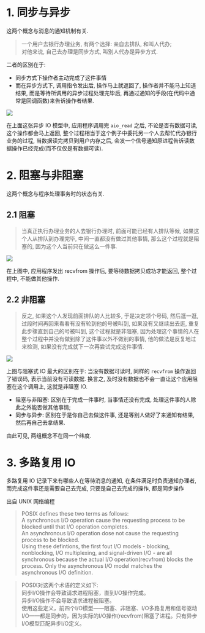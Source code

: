 # 1. 同步与异步
这两个概念与消息的通知机制有关.

> 一个用户去银行办理业务, 有两个选择: 亲自去排队, 和叫人代办;  
对他来说, 自己去办理是同步方式, 叫别人代办是异步方式.

二者的区别在于:
- 同步方式下操作者主动完成了这件事情
- 而在异步方式下, 调用指令发出后, 操作马上就返回了, 操作者并不能马上知道结果, 而是等待所调用的异步过程处理完毕后, 再通过通知的手段(在代码中通常是回调函数)来告诉操作者结果.


![](http://oetw0yrii.bkt.clouddn.com/18-9-7/28907986.jpg)

在上面这张异步 IO 模型中, 应用程序调用完 `aio_read` 之后, 不论是否有数据可读, 这个操作都会马上返回, 整个过程相当于这个例子中委托另一个人去帮忙代办银行业务的过程, 当数据读完拷贝到用户内存之后, 会发一个信号通知原进程告诉读数据操作已经完成(而不仅仅是有数据可读).

# 2. 阻塞与非阻塞
这两个概念与程序处理事务时的状态有关.

## 2.1 阻塞

> 当真正执行办理业务的人去银行办理时, 前面可能已经有人排队等候, 如果这个人从排队到办理完毕, 中间一直都没有做过其他事情, 那么这个过程就是阻塞的, 因为这个人当前只在做这么一件事.

![](http://oetw0yrii.bkt.clouddn.com/18-9-7/29478316.jpg)

在上图中, 应用程序发出 recvfrom 操作后, 要等待数据拷贝成功才能返回, 整个过程中, 不能做其他操作.

## 2.2 非阻塞

> 反之, 如果这个人发现前面排队的人比较多, 于是决定领个号码, 然后逛一逛, 过段时间再回来看看有没有轮到他的号被叫到, 如果没有又继续出去逛, 重复此步骤直到自己的号被叫到, 这个过程就是非阻塞, 因为处理这个事情的人在整个过程中并没有做到除了这件事以外不做别的事情, 他的做法是反复地过来检测, 如果没有完成就下一次再尝试完成这件事情.

![](http://oetw0yrii.bkt.clouddn.com/18-9-7/6757863.jpg)

上图与阻塞式 IO 最大的区别在于: 当没有数据可读时, 同样的 `recvfrom` 操作返回了错误码, 表示当前没有可读数据. 换言之, 及时没有数据也不会一直让这个应用阻塞在这个调用上, 这就是非阻塞 IO.

- 阻塞与非阻塞: 区别在于完成一件事时, 当事情还没有完成, 处理这件事的人除此之外能否做其他事情;
- 同步与异步: 区别在于是你自己去做这件事, 还是等别人做好了来通知有结果, 然后再自己去拿结果.

由此可见, 两组概念不在同一个纬度.

# 3. 多路复用 IO
多路复用 IO 记录下来有哪些人在等待消息的通知, 在条件满足时负责通知办理者, 而完成这件事还是需要自己去完成, 只要是自己去完成的操作, 都是同步操作

出自 UNIX 网络编程
> POSIX defines these two terms as follows:  
A synchronous I/O operation cause the requesting process to be blocked until that I/O operation completes.  
An asynchronous I/O operation dose not cause the requesting process to be blocked.  
Using these defintions, the first fout I/O models - blocking, nonblocking, I/O multiplexing, and signal-driven I/O - are all synchronous because the actual I/O operation(recvfrom) blocks the process. Only the asynchronous I/O model matches the asynchronous I/O definition.

> POSIX对这两个术语的定义如下:  
同步I/O操作会导致请求进程阻塞，直到I/O操作完成。  
异步I/O操作不会导致请求进程被阻塞。  
使用这些定义，前四个I/O模型——阻塞、非阻塞、I/O多路复用和信号驱动I/O——都是同步的，因为实际的I/O操作(recvfrom)阻塞了进程。只有异步I/O模型匹配异步I/O定义。